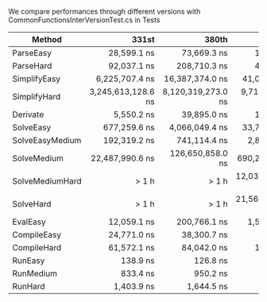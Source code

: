 We compare performances through different versions with CommonFunctionsInterVersionTest.cs in Tests

|          Method |              331st |               380th |          391st      |              410th |
|---------------- |-------------------:|--------------------:|--------------------:|-------------------:|
|       ParseEasy |        28,599.1 ns |         73,669.3 ns |        134,120.0 ns |        44,328.1 ns |
|       ParseHard |        92,037.1 ns |        208,710.3 ns |        415,440.1 ns |       178,760.4 ns |
|    SimplifyEasy |     6,225,707.4 ns |     16,387,374.0 ns |     41,081,822.7 ns |       397,973.5 ns |
|    SimplifyHard | 3,245,613,128.6 ns |  8,120,319,273.0 ns |  9,715,629,251.0 ns | 7,477,089,153.8 ns |
|        Derivate |         5,550.2 ns |         39,895.0 ns |        161,507.0 ns |        50,858.5 ns |
|       SolveEasy |       677,259.6 ns |      4,066,049.4 ns |     33,760,616.5 ns |     7,556,902.7 ns |
| SolveEasyMedium |       192,319.2 ns |        741,114.4 ns |      2,861,751.6 ns |       646,063.0 ns |
|     SolveMedium |    22,487,990.6 ns |    126,650,858.0 ns |    690,232,457.0 ns |   178,691,349.5 ns |
| SolveMediumHard |       > 1 h        |       > 1 h         | 12,033,099,074.0 ns | 2,754,157,261.1 ns |
|       SolveHard |       > 1 h        |       > 1 h         | 21,565,808,100.0 ns | 5,636,112,783.3 ns |
|        EvalEasy |        12,059.1 ns |        200,766.1 ns |      1,548,901.3 ns |       550,676.0 ns |
|     CompileEasy |        24,771.0 ns |         38,300.7 ns |         62,328.0 ns |        33,684.3 ns |
|     CompileHard |        61,572.1 ns |         84,042.0 ns |        139,499.2 ns |        73,738.5 ns |
|         RunEasy |           138.9 ns |            126.8 ns |            123.2 ns |           117.5 ns |
|       RunMedium |           833.4 ns |            950.2 ns |            920.0 ns |           844.0 ns |
|         RunHard |         1,403.9 ns |          1,644.5 ns |          1,558.3 ns |         1,427.9 ns |